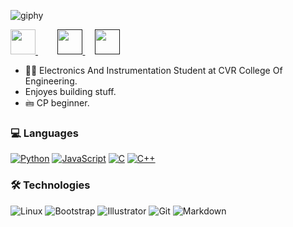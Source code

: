 
![giphy](https://user-images.githubusercontent.com/64543101/152156866-c94ce891-1c2a-49a6-9275-c84c8d69b65f.gif)


<a href="https://www.linkedin.com/in/sushantha-koonadi-9232a8186/" > <img width= "40" src="https://www.vectorlogo.zone/logos/linkedin/linkedin-tile.svg"> </a> &nbsp;&nbsp;&nbsp;
&nbsp;&nbsp;&nbsp;
<a href="" > <img width= "40" src="https://www.vectorlogo.zone/logos/twitter/twitter-tile.svg"> </a> &nbsp;&nbsp;&nbsp;
<a href="" > <img width= "40" src="https://www.vectorlogo.zone/logos/instagram/instagram-icon.svg"> </a>
</div>

- 👨‍🎓 Electronics And Instrumentation Student at CVR College Of Engineering.
- Enjoyes building stuff.
- 🖮 CP beginner.


### 💻 Languages

[![Python](https://img.shields.io/badge/-Python-000?&logo=python)](https://github.com/GSri30?tab=repositories&q=&type=&language=python)
[![JavaScript](https://img.shields.io/badge/-JavaScript-000?&logo=JavaScript&logoColor=ddc508)](https://github.com/GSri30?tab=repositories&q=&type=&language=javascript)
[![C](https://img.shields.io/badge/-C-000?&logo=C)](https://github.com/GSri30?tab=repositories&q=&type=&language=c)
[![C++](https://img.shields.io/badge/-C++-000?&logo=c%2b%2b&logoColor=00599C)](https://github.com/GSri30?tab=repositories&q=&type=&language=c%2B%2B)

### 🛠 Technologies

![Linux](https://img.shields.io/badge/-Linux-000?&logo=Linux&logoColor=FCC624)
![Bootstrap](http://img.shields.io/badge/-Bootstrap-000?&logo=bootstrap)
![Illustrator](http://img.shields.io/badge/-Illustrator-000?&logo=adobe)
![Git](http://img.shields.io/badge/-Git-000?&logo=git)
![Markdown](http://img.shields.io/badge/-Markdown-000?&logo=markdown)


